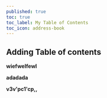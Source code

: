 ```yaml
---
published: true
toc: true
toc_label: My Table of Contents
toc_icon: address-book
---
```

## Adding Table of contents

**wiefwelfewl**

**adadada**

**v3v'pc1'cp,,**